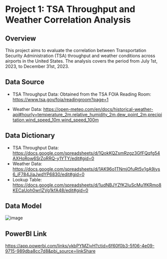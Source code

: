 # Project 1: TSA Throughput and Weather Correlation Analysis

## Overview
This project aims to evaluate the correlation between Transportation Security Administration (TSA) throughput and weather conditions across airports in the United States. 
The analysis covers the period from July 1st, 2023, to December 31st, 2023.

## Data Source

- TSA Throughput Data: Obtained from the TSA FOIA Reading Room: https://www.tsa.gov/foia/readingroom?page=1
  
- Weather Data: https://open-meteo.com/en/docs/historical-weather-api#hourly=temperature_2m,relative_humidity_2m,dew_point_2m,precipitation,wind_speed_10m,wind_speed_100m

## Data Dictionary

- TSA Throughput Data: https://docs.google.com/spreadsheets/d/1QokKQZsmRzgz3GfFQqfg54AXHoRow6SrZoRRQ-y1YTY/edit#gid=0
- Weather Data: https://docs.google.com/spreadsheets/d/1AK96o1TNmjOfuRt5v1gA9jys6_iF784JiaJwdYP6830/edit#gid=0
- Lookup Table: https://docs.google.com/spreadsheets/d/1udNBJYZfK2IuScMu1fKRmo8KECaUoh0wrIZVg1kfA48/edit#gid=0

 ## Data Model
![image](https://github.com/beriregonc/Group-5-Project/assets/85110734/53074842-b766-4b8f-bbc4-68b378a09264)

 ## PowerBI Link

https://app.powerbi.com/links/ykbPYMZjvH?ctid=6f60f0b3-5f06-4e09-9715-989dba8cc7d8&pbi_source=linkShare
